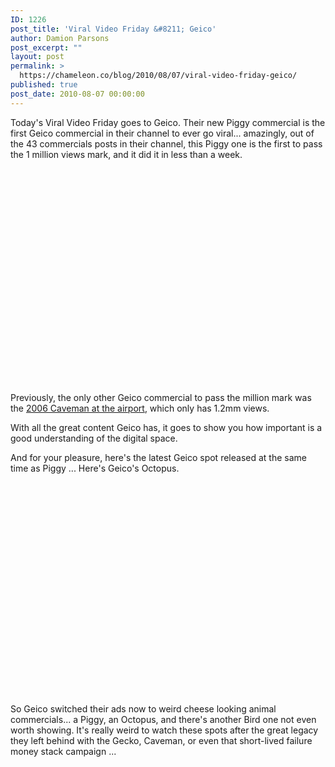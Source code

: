 ```yaml
---
ID: 1226
post_title: 'Viral Video Friday &#8211; Geico'
author: Damion Parsons
post_excerpt: ""
layout: post
permalink: >
  https://chameleon.co/blog/2010/08/07/viral-video-friday-geico/
published: true
post_date: 2010-08-07 00:00:00
---
```

Today's Viral Video Friday goes to Geico. Their new Piggy commercial is the first Geico commercial in their channel to ever go viral... amazingly, out of the 43 commercials posts in their channel, this Piggy one is the first to pass the 1 million views mark, and it did it in less than a week.

<object width="425" height="344" classid="clsid:d27cdb6e-ae6d-11cf-96b8-444553540000" codebase="https://download.macromedia.com/pub/shockwave/cabs/flash/swflash.cab#version=6,0,40,0"><param name="allowFullScreen" value="true" /><param name="allowscriptaccess" value="always" /><param name="src" value="https://www.youtube.com/v/8F_G2zp-opg&amp;hl=en_US&amp;fs=1?rel=0" /><param name="allowfullscreen" value="true" /><embed type="application/x-shockwave-flash" width="425" height="344" src="https://www.youtube.com/v/8F_G2zp-opg&amp;hl=en_US&amp;fs=1?rel=0" allowscriptaccess="always" allowfullscreen="allowfullscreen" /></object>

<!--more-->

Previously, the only other Geico commercial to pass the million mark was the <a title="2006 Geico Caveman in Airport Commercial" href="https://www.youtube.com/watch?v=H02iwWCrXew" target="_blank" rel="noopener noreferrer">2006 Caveman at the airport</a>, which only has 1.2mm views.

With all the great content Geico has, it goes to show you how important is a good understanding of the digital space.

And for your pleasure, here's the latest Geico spot released at the same time as Piggy ... Here's Geico's Octopus.

<object width="560" height="340" classid="clsid:d27cdb6e-ae6d-11cf-96b8-444553540000" codebase="https://download.macromedia.com/pub/shockwave/cabs/flash/swflash.cab#version=6,0,40,0"><param name="allowFullScreen" value="true" /><param name="allowscriptaccess" value="always" /><param name="src" value="https://www.youtube.com/v/PIxuP4UJNUM&amp;hl=en_US&amp;fs=1?rel=0" /><param name="allowfullscreen" value="true" /><embed type="application/x-shockwave-flash" width="560" height="340" src="https://www.youtube.com/v/PIxuP4UJNUM&amp;hl=en_US&amp;fs=1?rel=0" allowscriptaccess="always" allowfullscreen="allowfullscreen" /></object>

So Geico switched their ads now to weird cheese looking animal commercials... a Piggy, an Octopus, and there's another Bird one not even worth showing. It's really weird to watch these spots after the great legacy they left behind with the Gecko, Caveman, or even that short-lived failure money stack campaign ...